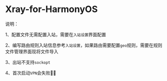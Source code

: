 # Xray-for-HarmonyOS

说明：

1、配置文件无需配置入站，需要在`入站设置`界面配置

2、编写路由规则入站信息参考`入站设置`，如果路由需要配置`geo`规则，需要在规则文件管理界面现将文件导入

3、出站不支持`sockopt`

4、首次启动`VPN`会失败🤷‍♀️
